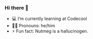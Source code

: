 ### Hi there 👋

<!--
**GagoRobi/GagoRobi** is a ✨ _special_ ✨ repository because its `README.md` (this file) appears on your GitHub profile.

Here are some ideas to get you started:

- 🔭 I’m currently working on ...
- 🌱 I’m currently learning ...
- 👯 I’m looking to collaborate on ...
- 🤔 I’m looking for help with ...
- 💬 Ask me about ...
- 📫 How to reach me: ...
- 😄 Pronouns: ...
- ⚡ Fun fact: ...
-->
- 💻 I’m currently learning at Codecool
- 🙋‍♂️ Pronouns: he/him
- ⚡ Fun fact: Nutmeg is a hallucinogen.

